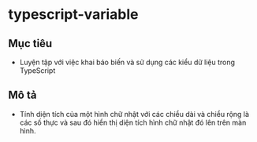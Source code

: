 # typescript-variable
## Mục tiêu
 - Luyện tập với việc khai báo biến và sử dụng các kiểu dữ liệu trong TypeScript

## Mô tả
 - Tính diện tích của một hình chữ nhật với các chiều dài và chiều rộng là các số thực và sau đó hiển thị diện tích hình chữ nhật đó lên trên màn hình.
